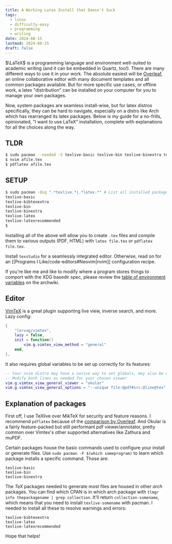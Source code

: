 ```yaml
---
title: A Working Latex Install that Doesn't Suck
tags:
  - linux
  - difficulty-easy
  - programming
  - writing
date: 2024-08-15
lastmod: 2024-08-15
draft: false
---
```

$\LaTeX$ is a programming language and environment well-suited to academic writing (and it can be embedded in Quartz, too!). There are many different ways to use it in your work. The absolute easiest will be [Overleaf](https://overleaf.com), an online collaborative editor with many document templates and all common packages available. But for more specific use cases, or offline work, a latex "distribution" can be installed on your computer for you to manage your own packages. 

Now, system packages are seamless install-wise, but for latex distros specifically, they can be hard to navigate, especially on a distro like Arch which has rearranged its latex packages. Below is my guide for a no-frills, opinionated, "I want to use LaTeX" installation, complete with explanations for all the choices along the way.

## TLDR

```sh
$ sudo pacman --needed -S texlive-basic texlive-bin texlive-binextra texlive-bibtexextra texlive-latex texlive-latexrecommended okular neovim
$ nvim afile.tex
$ pdflatex afile.tex
```

## SETUP

```bash
$ sudo pacman -Qsq ".*texlive.*|.*latex.*" # List all installed packages matching the regex
texlive-basic
texlive-bibtexextra
texlive-bin
texlive-binextra
texlive-latex
texlive-latexrecommended
$
```

Installing all of the above will allow you to create `.tex` files and compile them to various outputs (PDF, HTML) with `latex file.tex` or `pdflatex file.tex`. 

Install `texstudio` for a seamlessly integrated editor. Otherwise, read on for an [[Programs I Like/code-editors#Neovim|nvim]] configuration recipe.

If you're like me and like to modify where a program stores things to comport with the XDG basedir spec, please review the [table of environment variables](https://wiki.archlinux.org/title/TeX_Live#texmf_trees_and_Kpathsea) on the archwiki.
## Editor
[VimTeX](https://github.com/lervag/vimtex) is a great plugin supporting live view, inverse search, and more. Lazy config:

```lua
{
	"lervag/vimtex",
	lazy = false,
	init = function()
		vim.g.vimtex_view_method = "general"
	end,
},
```

It also requires global variables to be set up correctly for its features:

```lua
-- Your nvim distro may have a native way to set globals, may also be done with vimscript
-- Modify both lines as needed for your chosen viewer
vim.g.vimtex_view_general_viewer = "okular"
vim.g.vimtex_view_general_options = "--unique file:@pdf#src:@line@tex" -- Goes in Okular -> Options -> Configure Okular -> Editor -> Custom -> command
```

## Explanation of packages
First off, I use TeXlive over MikTeX for security and feature reasons. I recommend `pdflatex` because of the [comparison by Overleaf](https://www.overleaf.com/learn/latex/Articles/The_TeX_family_tree%3A_LaTeX%2C_pdfTeX%2C_XeTeX%2C_LuaTeX_and_ConTeXt). And Okular is a fairly feature-packed but still performant pdf viewer/annotator, pretty common over Vimtex's other supported alternatives like Zathura and muPDF.

Certain packages house the basic commands used to configure your install or generate files. Use `sudo pacman -F $(which someprogram)` to learn which package installs a specific command. Those are:

```
texlive-basic
texlive-bin
texlive-binextra
```

The *TeX* packages needed to generate most files are housed in other *arch* packages. You can find which CPAN is in which arch package with `tlmgr info thepackagename | grep collection`. It'll return `collection-somename`, which means that you need to install `texlive-somename` with pacman. I needed to install all these to resolve warnings and errors:

```
texlive-bibtexextra
texlive-latex
texlive-latexrecommended
```

Hope that helps!